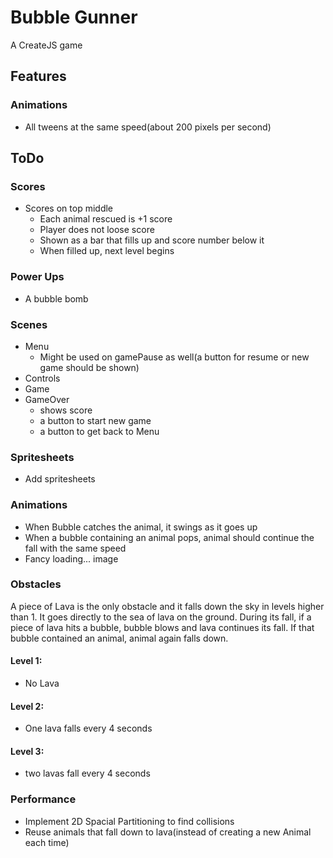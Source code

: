 # Bubble Gunner

A CreateJS game

## Features

### Animations

- All tweens at the same speed(about 200 pixels per second)

## ToDo

### Scores

- Scores on top middle
  - Each animal rescued is +1 score
  - Player does not loose score
  - Shown as a bar that fills up and score number below it
  - When filled up, next level begins 

### Power Ups

- A bubble bomb

### Scenes

- Menu
  - Might be used on gamePause as well(a button for resume or new game should be shown)
- Controls
- Game
- GameOver
  - shows score
  - a button to start new game
  - a button to get back to Menu
  
### Spritesheets

- Add spritesheets

### Animations

- When Bubble catches the animal, it swings as it goes up
- When a bubble containing an animal pops, animal should continue the fall with the same speed  
- Fancy loading... image

### Obstacles

A piece of Lava is the only obstacle and it falls down the sky in levels higher than 1. It goes directly to the sea of lava on the ground. During its fall, if a piece of lava hits a bubble, bubble blows and lava continues its fall. If that bubble contained an animal, animal again falls down.

#### Level 1:

- No Lava

#### Level 2:

- One lava falls every 4 seconds

#### Level 3:

- two lavas fall every 4 seconds 

### Performance

- Implement 2D Spacial Partitioning to find collisions
- Reuse animals that fall down to lava(instead of creating a new Animal each time)
